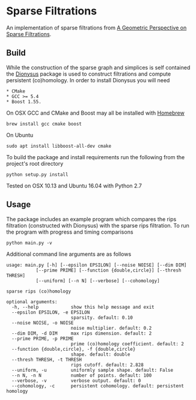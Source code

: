 # Sparse Filtrations

An implementation of sparse filtrations from [A Geometric Perspective on Sparse Filtrations](https://arxiv.org/abs/1506.03797).

## Build

While the construction of the sparse graph and simplices is self contained the [Dionysus](http://mrzv.org/software/dionysus2/index.html) package is used to construct filtrations and compute persistent (co)homology.
In order to install Dionysus you will need

    * CMake
    * GCC >= 5.4
    * Boost 1.55.

On OSX GCC and CMake and Boost may all be installed with [Homebrew](https://brew.sh/)

    brew install gcc cmake boost

On Ubuntu

    sudo apt install libboost-all-dev cmake

To build the package and install requirements run the following from the project's root directory

    python setup.py install

Tested on OSX 10.13 and Ubuntu 16.04 with Python 2.7

## Usage

The package includes an example program which compares the rips filtration (constructed with Dionysus) with the sparse rips filtration.
To run the program with progress and timing comparisons

    python main.py -v

Additional command line arguments are as follows

    usage: main.py [-h] [--epsilon EPSILON] [--noise NOISE] [--dim DIM]
               [--prime PRIME] [--function {double,circle}] [--thresh THRESH]
               [--uniform] [--n N] [--verbose] [--cohomology]

    sparse rips (co)homology

    optional arguments:
      -h, --help            show this help message and exit
      --epsilon EPSILON, -e EPSILON
                            sparsity. default: 0.10
      --noise NOISE, -o NOISE
                            noise multiplier. default: 0.2
      --dim DIM, -d DIM     max rips dimension. default: 2
      --prime PRIME, -p PRIME
                            prime (co)homology coefficient. default: 2
      --function {double,circle}, -f {double,circle}
                            shape. default: double
      --thresh THRESH, -t THRESH
                            rips cutoff. default: 2.828
      --uniform, -u         uniformly sample shape. default: False
      --n N, -n N           number of points. default: 100
      --verbose, -v         verbose output. default: 0
      --cohomology, -c      persistent cohomology. default: persistent homology
